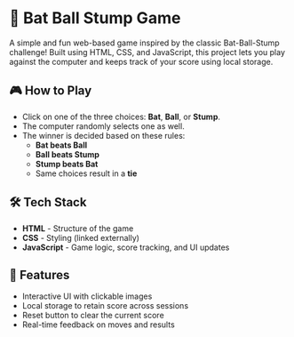 # 🏏 Bat Ball Stump Game

A simple and fun web-based game inspired by the classic Bat-Ball-Stump challenge! Built using HTML, CSS, and JavaScript, this project lets you play against the computer and keeps track of your score using local storage.

## 🎮 How to Play

- Click on one of the three choices: **Bat**, **Ball**, or **Stump**.
- The computer randomly selects one as well.
- The winner is decided based on these rules:
  - **Bat beats Ball**
  - **Ball beats Stump**
  - **Stump beats Bat**
  - Same choices result in a **tie**

## 🛠️ Tech Stack

- **HTML** - Structure of the game
- **CSS** - Styling (linked externally)
- **JavaScript** - Game logic, score tracking, and UI updates

## 💾 Features

- Interactive UI with clickable images
- Local storage to retain score across sessions
- Reset button to clear the current score
- Real-time feedback on moves and results

